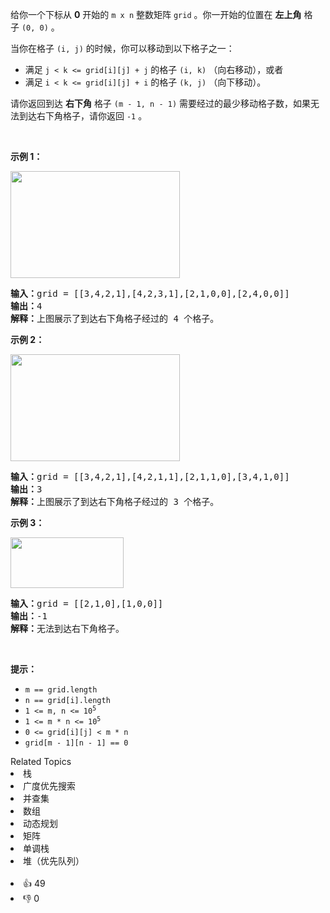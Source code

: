 <p>给你一个下标从 <strong>0</strong>&nbsp;开始的&nbsp;<code>m x n</code>&nbsp;整数矩阵&nbsp;<code>grid</code>&nbsp;。你一开始的位置在&nbsp;<strong>左上角</strong>&nbsp;格子&nbsp;<code>(0, 0)</code>&nbsp;。</p>

<p>当你在格子&nbsp;<code>(i, j)</code>&nbsp;的时候，你可以移动到以下格子之一：</p>

<ul> 
 <li>满足 <code>j &lt; k &lt;= grid[i][j] + j</code>&nbsp;的格子&nbsp;<code>(i, k)</code>&nbsp;（向右移动），或者</li> 
 <li>满足 <code>i &lt; k &lt;= grid[i][j] + i</code>&nbsp;的格子&nbsp;<code>(k, j)</code>&nbsp;（向下移动）。</li> 
</ul>

<p>请你返回到达 <strong>右下角</strong>&nbsp;格子&nbsp;<code>(m - 1, n - 1)</code>&nbsp;需要经过的最少移动格子数，如果无法到达右下角格子，请你返回&nbsp;<code>-1</code>&nbsp;。</p>

<p>&nbsp;</p>

<p><strong>示例 1：</strong></p>

<p><img alt="" src="https://assets.leetcode.com/uploads/2023/01/25/ex1.png" style="width: 271px; height: 171px;" /></p>

<pre><b>输入：</b>grid = [[3,4,2,1],[4,2,3,1],[2,1,0,0],[2,4,0,0]]
<b>输出：</b>4
<b>解释：</b>上图展示了到达右下角格子经过的 4 个格子。
</pre>

<p><strong>示例 2：</strong></p>

<p><img alt="" src="https://assets.leetcode.com/uploads/2023/01/25/ex2.png" style="width: 271px; height: 171px;" /></p>

<pre><b>输入：</b>grid = [[3,4,2,1],[4,2,1,1],[2,1,1,0],[3,4,1,0]]
<b>输出：</b>3
<strong>解释：</strong>上图展示了到达右下角格子经过的 3 个格子。
</pre>

<p><strong>示例 3：</strong></p>

<p><img alt="" src="https://assets.leetcode.com/uploads/2023/01/26/ex3.png" style="width: 181px; height: 81px;" /></p>

<pre><b>输入：</b>grid = [[2,1,0],[1,0,0]]
<b>输出：</b>-1
<b>解释：</b>无法到达右下角格子。
</pre>

<p>&nbsp;</p>

<p><strong>提示：</strong></p>

<ul> 
 <li><code>m == grid.length</code></li> 
 <li><code>n == grid[i].length</code></li> 
 <li><code>1 &lt;= m, n &lt;= 10<sup>5</sup></code></li> 
 <li><code>1 &lt;= m * n &lt;= 10<sup>5</sup></code></li> 
 <li><code>0 &lt;= grid[i][j] &lt; m * n</code></li> 
 <li><code>grid[m - 1][n - 1] == 0</code></li> 
</ul>

<div><div>Related Topics</div><div><li>栈</li><li>广度优先搜索</li><li>并查集</li><li>数组</li><li>动态规划</li><li>矩阵</li><li>单调栈</li><li>堆（优先队列）</li></div></div><br><div><li>👍 49</li><li>👎 0</li></div>